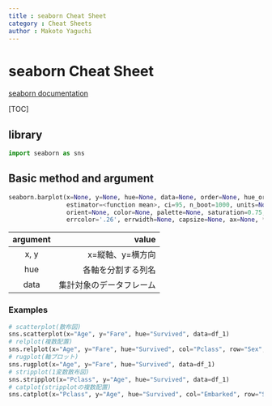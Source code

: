 ```yaml
---
title : seaborn Cheat Sheet
category : Cheat Sheets
author : Makoto Yaguchi
---
```


# seaborn Cheat Sheet

[seaborn documentation](https://seaborn.pydata.org)

[TOC]

## library

```Python
import seaborn as sns
```

## Basic method and argument

```Python
seaborn.barplot(x=None, y=None, hue=None, data=None, order=None, hue_order=None,
                estimator=<function mean>, ci=95, n_boot=1000, units=None,
                orient=None, color=None, palette=None, saturation=0.75,
                errcolor='.26', errwidth=None, capsize=None, ax=None, **kwargs)
```

| argument |                    value |
| :------: | -----------------------: |
|   x, y   |         x=縦軸、y=横方向 |
|   hue    |       各軸を分割する列名 |
|   data   | 集計対象のデータフレーム |


### Examples
```Python
# scatterplot(散布図)
sns.scatterplot(x="Age", y="Fare", hue="Survived", data=df_1)
# relplot(複数配置)
sns.relplot(x="Age", y="Fare", hue="Survived", col="Pclass", row="Sex", data=df_1)
# rugplot(軸プロット)
sns.rugplot(x="Age", y="Fare", hue="Survived", data=df_1)
# stripplot(1変数散布図)
sns.stripplot(x="Pclass", y="Age", hue="Survived", data=df_1)
# catplot(stripplotの複数配置)
sns.catplot(x="Pclass", y="Age", hue="Survived", col="Embarked", row="Sex", data=df_1)

```
